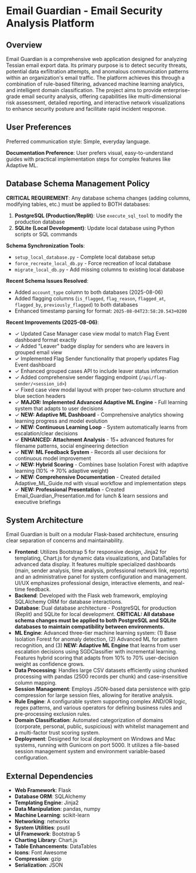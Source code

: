 # Email Guardian - Email Security Analysis Platform

## Overview

Email Guardian is a comprehensive web application designed for analyzing Tessian email export data. Its primary purpose is to detect security threats, potential data exfiltration attempts, and anomalous communication patterns within an organization's email traffic. The platform achieves this through a combination of rule-based filtering, advanced machine learning analytics, and intelligent domain classification. The project aims to provide enterprise-grade email security analysis, offering capabilities like multi-dimensional risk assessment, detailed reporting, and interactive network visualizations to enhance security posture and facilitate rapid incident response.

## User Preferences

Preferred communication style: Simple, everyday language.

**Documentation Preference**: User prefers visual, easy-to-understand guides with practical implementation steps for complex features like Adaptive ML.

## Database Schema Management Policy

**CRITICAL REQUIREMENT**: Any database schema changes (adding columns, modifying tables, etc.) must be applied to BOTH databases:

1. **PostgreSQL (Production/Replit)**: Use `execute_sql_tool` to modify the production database
2. **SQLite (Local Development)**: Update local database using Python scripts or SQL commands

**Schema Synchronization Tools**:
- `setup_local_database.py` - Complete local database setup
- `force_recreate_local_db.py` - Force recreation of local database  
- `migrate_local_db.py` - Add missing columns to existing local database

**Recent Schema Issues Resolved**:
- Added `account_type` column to both databases (2025-08-06)
- Added flagging columns (`is_flagged`, `flag_reason`, `flagged_at`, `flagged_by`, `previously_flagged`) to both databases
- Enhanced timestamp parsing for format: `2025-08-04T23:58:20.543+0200`

**Recent Improvements (2025-08-06)**:
- ✓ Updated Case Manager case view modal to match Flag Event dashboard format exactly
- ✓ Added "Leaver" badge display for senders who are leavers in grouped email view
- ✓ Implemented Flag Sender functionality that properly updates Flag Event dashboard
- ✓ Enhanced grouped cases API to include leaver status information
- ✓ Added comprehensive sender flagging endpoint (`/api/flag-sender/<session_id>`)
- ✓ Fixed case view modal layout with proper two-column structure and blue section headers
- ✓ **MAJOR: Implemented Advanced Adaptive ML Engine** - Full learning system that adapts to user decisions
- ✓ **NEW: Adaptive ML Dashboard** - Comprehensive analytics showing learning progress and model evolution
- ✓ **NEW: Continuous Learning Loop** - System automatically learns from escalation/clear decisions
- ✓ **ENHANCED: Attachment Analysis** - 15+ advanced features for filename patterns, social engineering detection
- ✓ **NEW: ML Feedback System** - Records all user decisions for continuous model improvement
- ✓ **NEW: Hybrid Scoring** - Combines base Isolation Forest with adaptive learning (10% → 70% adaptive weight)
- ✓ **NEW: Comprehensive Documentation** - Created detailed Adaptive_ML_Guide.md with visual workflow and implementation steps
- ✓ **NEW: Professional Presentation** - Created Email_Guardian_Presentation.md for lunch & learn sessions and executive briefings

## System Architecture

Email Guardian is built on a modular Flask-based architecture, ensuring clear separation of concerns and maintainability.

-   **Frontend**: Utilizes Bootstrap 5 for responsive design, Jinja2 for templating, Chart.js for dynamic data visualizations, and DataTables for advanced data display. It features multiple specialized dashboards (main, sender analysis, time analysis, professional network link, reports) and an administrative panel for system configuration and management. UI/UX emphasizes professional design, interactive elements, and real-time feedback.
-   **Backend**: Developed with the Flask web framework, employing SQLAlchemy ORM for database interactions.
-   **Database**: Dual database architecture - PostgreSQL for production (Replit) and SQLite for local development. **CRITICAL: All database schema changes must be applied to both PostgreSQL and SQLite databases to maintain compatibility between environments.**
-   **ML Engine**: Advanced three-tier machine learning system: (1) Base Isolation Forest for anomaly detection, (2) Advanced ML for pattern recognition, and (3) **NEW: Adaptive ML Engine** that learns from user escalation decisions using SGDClassifier with incremental learning. Features hybrid scoring that adapts from 10% to 70% user-decision weight as confidence grows.
-   **Data Processing**: Handles large CSV datasets efficiently using chunked processing with pandas (2500 records per chunk) and case-insensitive column mapping.
-   **Session Management**: Employs JSON-based data persistence with gzip compression for large session files, allowing for iterative analysis.
-   **Rule Engine**: A configurable system supporting complex AND/OR logic, regex patterns, and various operators for defining business rules and pre-processing exclusion rules.
-   **Domain Classification**: Automated categorization of domains (corporate, personal, public, suspicious) with whitelist management and a multi-factor trust scoring system.
-   **Deployment**: Designed for local deployment on Windows and Mac systems, running with Gunicorn on port 5000. It utilizes a file-based session management system and environment variable-based configuration.

## External Dependencies

-   **Web Framework**: Flask
-   **Database ORM**: SQLAlchemy
-   **Templating Engine**: Jinja2
-   **Data Manipulation**: pandas, numpy
-   **Machine Learning**: scikit-learn
-   **Networking**: networkx
-   **System Utilities**: psutil
-   **UI Framework**: Bootstrap 5
-   **Charting Library**: Chart.js
-   **Table Enhancements**: DataTables
-   **Icons**: Font Awesome
-   **Compression**: gzip
-   **Serialization**: JSON